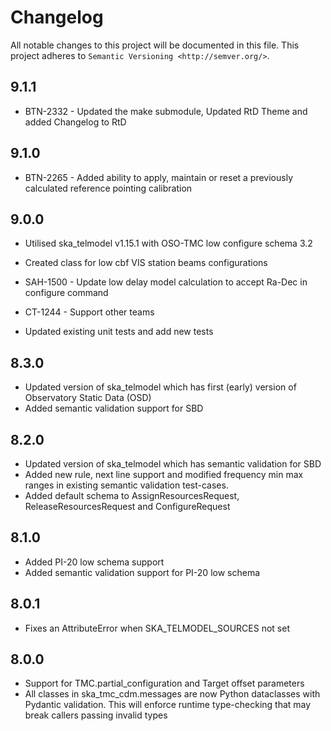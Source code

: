 # Changelog


All notable changes to this project will be documented in this file.
This project adheres to `Semantic Versioning <http://semver.org/>`.

## 9.1.1

* BTN-2332 - Updated the make submodule, Updated RtD Theme and added Changelog to RtD

## 9.1.0

* BTN-2265 - Added ability to apply, maintain or reset a previously calculated reference pointing calibration

## 9.0.0

* Utilised ska_telmodel v1.15.1 with OSO-TMC low configure schema 3.2
* Created class for low cbf VIS station beams configurations
* SAH-1500 - Update low delay model calculation to accept Ra-Dec in configure command
* CT-1244 - Support other teams

* Updated existing unit tests and add new tests

## 8.3.0

* Updated version of ska_telmodel which has first (early) version of Observatory Static Data (OSD)
*  Added semantic validation support for SBD

## 8.2.0

* Updated version of ska_telmodel which has semantic validation for SBD
* Added new rule, next line support and modified frequency min max ranges in 
  existing semantic validation test-cases.
* Added default schema to AssignResourcesRequest, ReleaseResourcesRequest and 
  ConfigureRequest

## 8.1.0

* Added PI-20 low schema support
* Added semantic validation support for PI-20 low schema

## 8.0.1

* Fixes an AttributeError when SKA_TELMODEL_SOURCES not set

## 8.0.0

* Support for TMC.partial_configuration and Target offset parameters
* All classes in ska_tmc_cdm.messages are now Python dataclasses with
  Pydantic validation. This will enforce runtime type-checking that may
  break callers passing invalid types
